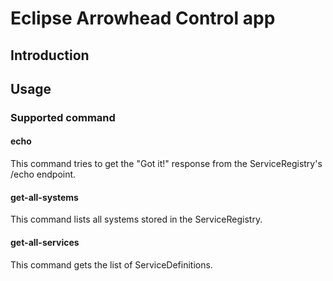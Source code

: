 # Eclipse Arrowhead Control app

## Introduction


## Usage

### Supported command

#### echo
This command tries to get the "Got it!" response from the ServiceRegistry's /echo endpoint.

#### get-all-systems
This command lists all systems stored in the ServiceRegistry.

#### get-all-services
This command gets the list of ServiceDefinitions.

